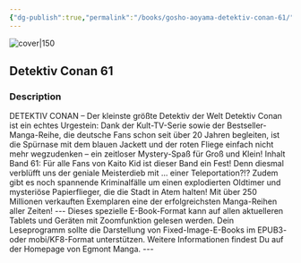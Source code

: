 ```yaml
---
{"dg-publish":true,"permalink":"/books/gosho-aoyama-detektiv-conan-61/","title":"\"Detektiv Conan 61\"","tags":["manga","crime"]}
---
```




![cover|150](http://books.google.com/books/content?id=QysoCwAAQBAJ&printsec=frontcover&img=1&zoom=1&edge=curl&source=gbs_api)

## Detektiv Conan 61

### Description

DETEKTIV CONAN – Der kleinste größte Detektiv der Welt Detektiv Conan ist ein echtes Urgestein: Dank der Kult-TV-Serie sowie der Bestseller-Manga-Reihe, die deutsche Fans schon seit über 20 Jahren begleiten, ist die Spürnase mit dem blauen Jackett und der roten Fliege einfach nicht mehr wegzudenken – ein zeitloser Mystery-Spaß für Groß und Klein! Inhalt Band 61: Für alle Fans von Kaito Kid ist dieser Band ein Fest! Denn diesmal verblüfft uns der geniale Meisterdieb mit ... einer Teleportation?!? Zudem gibt es noch spannende Kriminalfälle um einen explodierten Oldtimer und mysteriöse Papierflieger, die die Stadt in Atem halten! Mit über 250 Millionen verkauften Exemplaren eine der erfolgreichsten Manga-Reihen aller Zeiten! --- Dieses spezielle E-Book-Format kann auf allen aktuelleren Tablets und Geräten mit Zoomfunktion gelesen werden. Dein Leseprogramm sollte die Darstellung von Fixed-Image-E-Books im EPUB3- oder mobi/KF8-Format unterstützen. Weitere Informationen findest Du auf der Homepage von Egmont Manga. ---
```